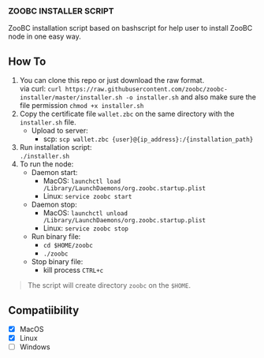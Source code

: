 ### ZOOBC INSTALLER SCRIPT

ZooBC installation script based on bashscript for help user to install ZooBC node in one easy way.

## How To
1. You can clone this repo or just download the raw format.
   <br>via curl: `curl https://raw.githubusercontent.com/zoobc/zoobc-installer/master/installer.sh -o installer.sh` and also make sure the file permission `chmod +x installer.sh`
2. Copy the certificate file `wallet.zbc` on the same directory with the `installer.sh` file.
   - Upload to server:
       - scp: `scp wallet.zbc {user}@{ip_address}:/{installation_path}`
3. Run installation script:
    <br>`./installer.sh`
4. To run the node:
   - Daemon start:
      - MacOS: `launchctl load /Library/LaunchDaemons/org.zoobc.startup.plist`
      - Linux: `service zoobc start`
   - Daemon stop:
      - MacOS: `launchctl unload /Library/LaunchDaemons/org.zoobc.startup.plist`
      - Linux: `service zoobc stop`
    - Run binary file:
      - `cd $HOME/zoobc`
      - `./zoobc`
    - Stop binary file:
      - kill process `CTRL+c`
> The script will create directory `zoobc` on the `$HOME`.

## Compatiibility
- [x] MacOS
- [x] Linux
- [ ] Windows 